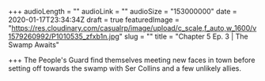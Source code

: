 +++
audioLength = ""
audioLink = ""
audioSize = "153000000"
date = 2020-01-17T23:34:34Z
draft = true
featuredImage = "https://res.cloudinary.com/casualrp/image/upload/c_scale,f_auto,w_1600/v1579260992/P1010535_zfxb1n.jpg"
slug = ""
title = "Chapter 5 Ep. 3 | The Swamp Awaits"

+++
The People's Guard find themselves meeting new faces in town before setting off towards the swamp with Ser Collins and a few unlikely allies.